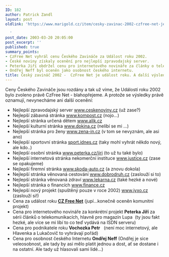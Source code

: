 ```yaml
---
ID: 182
author: Patrick Zandl
layout: post
oldlink: 'https://www.marigold.cz/item/cesky-zavinac-2002-czfree-net-je-udalost-roku-a-dalsi-vysledky

  '
post_date: 2003-03-20 20:05:00
post_excerpt: ''
published: true
summary_points:
- CzFree Net vyhrál cenu Českého Zavináče za Událost roku 2002.
- České noviny získaly ocenění pro nejlepší zpravodajský server.
- Peterka Jiří obdržel cenu pro internetového novináře za články o telekomunikacích.
- Ondřej Neff byl oceněn jako osobnost českého internetu.
title: Český zavináč 2002 -  CzFree Net je událost roku. A další výsledky?
---
```


<p>
Ceny Českého Zavináče jsou rozdány a tak už víme, že Událostí roku 2002 bylo zvoleno právě CzFree Net - blahopřejeme. A protože se výsledky právě oznamují, nevynecháme ani další ocenění:</p>

<UL>
<LI>Nejlepší zpravodajský server <A href="http://www.ceskenoviny.cz">www.ceskenoviny.cz</A> (už zase?)</LI>
<LI>Nejlepší zábavná stránka <A href="http://www.kompost.cz">www.kompost.cz</A> (nojo...)</LI>
<LI>Nejlepší stránka určená dětem <A href="http://www.alik.cz">www.alik.cz</A> </LI>
<LI>Nejlepší kulturní stránka <A href="http://www.dokina.cz">www.dokina.cz</A> (nelíbí se mi ...)</LI>
<LI>Nejlepší stránka pro ženy <A href="http://www.zena-in.cz">www.zena-in.cz</A> (v tom se nevyznám, ale asi ano)</LI>
<LI>Nejlepší sportovní stránka <A href="http://sport.idnes.cz/">sport.idnes.cz</A>&#160;(taky mohl vyhrát někdo nový, ale kdo..)&#160;</LI>
<LI>Nejlepší osobní stránka <A href="http://www.peterka.cz/jiri">www.peterka.cz/jiri</A> (to už tu také bylo)</LI>
<LI>Nejlepší internetová stránka nekomerční instituce <A href="http://www.justice.cz">www.justice.cz</A> (zase se opakujeme)</LI>
<LI>Nejlepší firemní stránka <A href="http://www.skoda-auto.cz">www.skoda-auto.cz</A> (a znovu dokola)</LI>
<LI>Nejlepší stránka věnovaná cestování <A href="http://www.dobrodruh.cz">www.dobrodruh.cz</A> (zaslouží si to)</LI>
<LI>Nejlepší stránka věnovaná zdraví <A href="http://www.lekarna.cz">www.lekarna.cz</A> (také hezké a nové)</LI>
<LI>Nejlepší stránka o financích <A href="http://www.finance.cz">www.finance.cz</A> </LI>
<LI>Nejlepší nový projekt (spuštěný pouze v&#160;roce 2002) <A href="http://www.jyxo.cz">www.jyxo.cz</A> (zaslouží si!)</LI>
<LI>Cena za událost roku <STRONG><A href="http://www.czfree.net/"><STRONG>CZ Free Net</STRONG></A></STRONG> (jupí...konečně oceněn komunitní projekt)</LI>
<LI>Cena pro internetového novináře za konkrétní projekt <STRONG>Peterka Jiří</STRONG> za sérii článků o telekomunikacích, hlavně pro magazín Lupa&#160;&#160;(ty jsou fakt hezké, ale více se mi líbí to co teď vydává na ISDN serveru)&#160;&#160;&#160;&#160;&#160;&#160;&#160; </LI>
<LI>Cena pro podnikatele roku <STRONG>Vochozka Petr</STRONG>&#160;&#160;&#160;(není moc internetový, ale Hlavenka&#160;a Lukačovič to vyhrávají pořád)&#160;&#160;&#160; </LI>
<LI>Cena pro osobnost českého Internetu <STRONG>Ondřej Neff</STRONG> (Ondřej je sice veleosobnost, ale tady by asi mělo platit jednou a dost, ať se dostane i na ostatní. Ale tady už hlasovali sami lidé...)</LI></UL>
